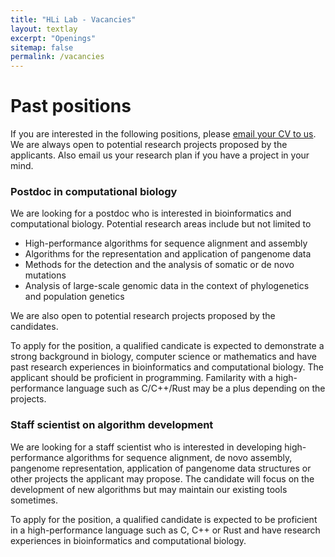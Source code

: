 ```yaml
---
title: "HLi Lab - Vacancies"
layout: textlay
excerpt: "Openings"
sitemap: false
permalink: /vacancies
---
```


# Past positions

If you are interested in the following positions, please [email your
CV to us](mailto:hli@ds.dfci.harvard.edu). We are always open to potential
research projects proposed by the applicants. Also email us your research
plan if you have a project in your mind.

### Postdoc in computational biology

We are looking for a postdoc who is interested in bioinformatics and
computational biology. Potential research areas include but not limited to

* High-performance algorithms for sequence alignment and assembly
* Algorithms for the representation and application of pangenome data
* Methods for the detection and the analysis of somatic or de novo mutations
* Analysis of large-scale genomic data in the context of phylogenetics and population genetics

We are also open to potential research projects proposed by the candidates.

To apply for the position, a qualified candicate is expected to demonstrate a
strong background in biology, computer science or mathematics and have past
research experiences in bioinformatics and computational biology. The applicant
should be proficient in programming. Familarity with a high-performance
language such as C/C++/Rust may be a plus depending on the projects.

### Staff scientist on algorithm development

We are looking for a staff scientist who is interested in developing
high-performance algorithms for sequence alignment, de novo assembly, pangenome
representation, application of pangenome data structures or other projects the
applicant may propose. The candidate will focus on the development of new
algorithms but may maintain our existing tools sometimes.

To apply for the position, a qualified candidate is expected to be proficient
in a high-performance language such as C, C++ or Rust and have research
experiences in bioinformatics and computational biology.

